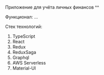 Приложение для учёта личных финансов ^^

Функционал:
...

Стек технологий:

1. TypeScript
2. React
3. Redux
4. ReduxSaga
5. Graphql
6. AWS Serverless
7. Material-UI
